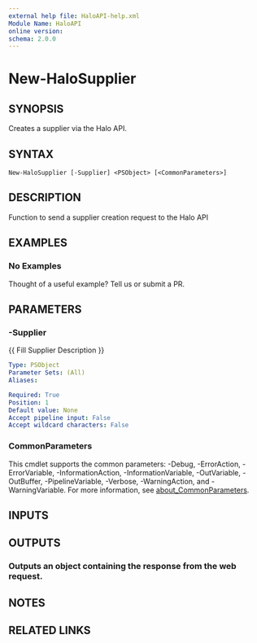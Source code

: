```yaml
---
external help file: HaloAPI-help.xml
Module Name: HaloAPI
online version:
schema: 2.0.0
---
```


# New-HaloSupplier

## SYNOPSIS
Creates a supplier via the Halo API.

## SYNTAX

```
New-HaloSupplier [-Supplier] <PSObject> [<CommonParameters>]
```

## DESCRIPTION
Function to send a supplier creation request to the Halo API

## EXAMPLES

### No Examples

Thought of a useful example? Tell us or submit a PR.

## PARAMETERS

### -Supplier
{{ Fill Supplier Description }}

```yaml
Type: PSObject
Parameter Sets: (All)
Aliases:

Required: True
Position: 1
Default value: None
Accept pipeline input: False
Accept wildcard characters: False
```

### CommonParameters
This cmdlet supports the common parameters: -Debug, -ErrorAction, -ErrorVariable, -InformationAction, -InformationVariable, -OutVariable, -OutBuffer, -PipelineVariable, -Verbose, -WarningAction, and -WarningVariable. For more information, see [about_CommonParameters](http://go.microsoft.com/fwlink/?LinkID=113216).

## INPUTS

## OUTPUTS

### Outputs an object containing the response from the web request.
## NOTES

## RELATED LINKS
